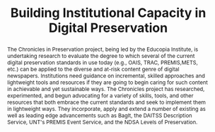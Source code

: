 ---
abstract: The Chronicles in Preservation project, being led by the Educopia Institute,
  is undertaking research to evaluate the degree to which several of the current digital
  preservation standards in use today (e.g., OAIS, TRAC, PREMIS,METS, etc.) can be
  applied to the diverse and at-risk content genre of digital newspapers. Institutions
  need guidance on incremental, skilled approaches and lightweight tools and resources
  if they are going to begin caring for such content in achievable and yet sustainable
  ways. The Chronicles project has researched, experimented, and begun advocating
  for a variety of skills, tools, and other resources that both embrace the current
  standards and seek to implement them in lightweight ways. They incorporate, apply
  and extend a number of existing as well as leading edge advancements such as BagIt,
  the DAITSS Description Service, UNT's PREMIS Event Service, and the NDSA Levels
  of Preservation.
creators:
- Schultz, Matt
- Phillips, Mark
- Krabbenhoeft, Nick
- Eisenhauer, Stephen
date: null
document_url: https://services.phaidra.univie.ac.at/api/object/o:377395/download
grand_parent: iPRES
institutions: []
keywords:
- bagit
- daitss description service
- digital newspapers
- ndsa levels of preservation
- premis
- premis event service
- standards
- lisbon
landing_page_url: https://phaidra.univie.ac.at/o:377395
language: eng
layout: publication
license: CC BY-SA 2.0 AT
notes_url: null
parent: iPRES 2013
publication_type: paper
size: 116040
slides_url: null
source_name: iPRES
title: Building Institutional Capacity in Digital Preservation
year: 2013
---